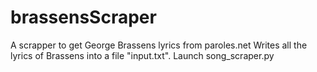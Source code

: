# brassensScraper
A scrapper to get George Brassens lyrics from paroles.net
Writes all the lyrics of Brassens into a file "input.txt".
Launch song_scraper.py

